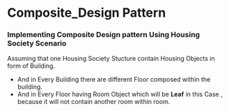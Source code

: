 # Composite_Design Pattern
### Implementing Composite Design pattern Using Housing Society Scenario
Assuming that one Housing Society Stucture contain Housing Objects in form of Building.
- And in Every Building there are different Floor composed within the building.
- And in Every Floor having Room Object which will be **Leaf** in this Case , because it will not contain another room within room.
  
